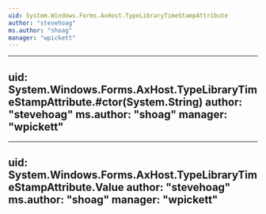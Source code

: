 ```yaml
---
uid: System.Windows.Forms.AxHost.TypeLibraryTimeStampAttribute
author: "stevehoag"
ms.author: "shoag"
manager: "wpickett"
---
```


---
uid: System.Windows.Forms.AxHost.TypeLibraryTimeStampAttribute.#ctor(System.String)
author: "stevehoag"
ms.author: "shoag"
manager: "wpickett"
---

---
uid: System.Windows.Forms.AxHost.TypeLibraryTimeStampAttribute.Value
author: "stevehoag"
ms.author: "shoag"
manager: "wpickett"
---

